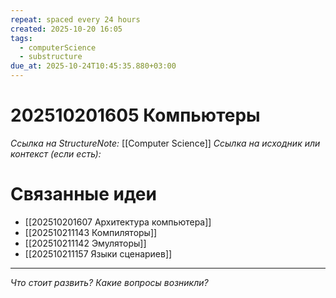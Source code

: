 ```yaml
---
repeat: spaced every 24 hours
created: 2025-10-20 16:05
tags:
  - computerScience
  - substructure
due_at: 2025-10-24T10:45:35.880+03:00
---
```

# 202510201605 Компьютеры

*Ссылка на StructureNote:* [[Computer Science]]
*Ссылка на исходник или контекст (если есть):*

# Связанные идеи

- [[202510201607 Архитектура компьютера]]
- [[202510211143 Компиляторы]]
- [[202510211142 Эмуляторы]]
- [[202510211157 Языки сценариев]]

---

*Что стоит развить? Какие вопросы возникли?*
